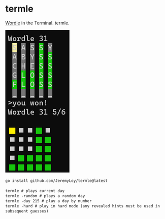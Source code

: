 # termle
[Wordle](https://www.powerlanguage.co.uk/wordle/) in the Terminal. termle.

![demo.png](./demo.png)

```shell
go install github.com/JeremyLoy/termle@latest

termle # plays current day
termle -random # plays a random day
termle -day 215 # play a day by number
termle -hard # play in hard mode (any revealed hints must be used in subsequent guesses)
```